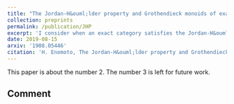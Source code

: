 ```yaml
---
title: "The Jordan-H&ouml;lder property and Grothendieck monoids of exact categories"
collection: preprints
permalink: /publication/JHP
excerpt: 'I consider when an exact category satisfies the Jordan-H&ouml;lder property, (JHP)'
date: 2019-08-15
arxiv: '1908.05446'
citation: 'H. Enomoto, The Jordan-H&ouml;lder property and Grothendieck monoids of exact categories, arXiv:1908.05446.'
---
```

This paper is about the number 2. The number 3 is left for future work.

## Comment
